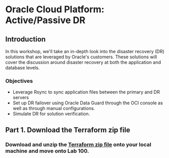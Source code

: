# Oracle Cloud Platform: Active/Passive DR

<!-- Comment out table of contents
## Table of Contents
[Introduction](#introduction)
-->

## **Introduction**

In this workshop, we'll take an in-depth look into the disaster recovery (DR) solutions that are leveraged by Oracle's customers. These solutions will cover the discussion around disaster recovery at both the application and database levels.

### **Objectives**
- Leverage Rsync to sync application files between the primary and DR servers
- Set up DR failover using Oracle Data Guard through the OCI console as well as through manual configurations.
- Simulate DR for solution verification.

## Part 1. Download the Terraform zip file

### Download and unzip the [Terraform zip file](https://github.com/mark-vong/disaster-recovery/raw/master/terraform/resource-manager-bin.zip) onto your local machine and move onto **Lab 100**.
<!-- 
## Table of Contents

### [Lab 100: Setup your environment](LabGuide100.md)
  
### [Lab 200: Using Rsync for application file sync](LabGuide200.md)

### [Lab 300: OCI Active Data Guard](LabGuide300.md)

### [Lab 400: Manual Active Data Guard](LabGuide400.md) -->
